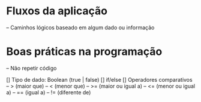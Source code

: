 # Fluxos da aplicação

– Caminhos lógicos baseado em algum dado ou informação

# Boas práticas na programação

– Não repetir código

[] Tipo de dado: Boolean (true | false)
[] if/else
[] Operadores comparativos
   – > (maior que)
   – < (menor que)
   – >= (maior ou igual a)
   – <= (menor ou igual a)
   – == (igual a)
   – != (diferente de)